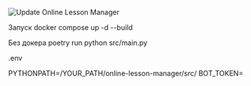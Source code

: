 ![Update Online Lesson Manager](https://cronitor.io/badges/AJxpBZ/production/iKtBzEGJE15yW8sdZbfxxqvaD00.svg)

Запуск
docker compose up -d --build

Без докера
poetry run python src/main.py

.env

PYTHONPATH=/YOUR_PATH/online-lesson-manager/src/
BOT_TOKEN=
